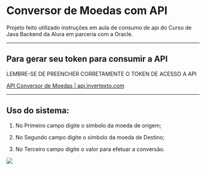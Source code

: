# Conversor de Moedas com API



Projeto feito utilizado instruções em aula de consumo de api do Curso de Java Backend da Alura em parceria com a Oracle.

---



## Para gerar seu token para consumir a API

LEMBRE-SE DE PREENCHER CORRETAMENTE O TOKEN DE ACESSO A API 

[API Conversor de Moedas | api.invertexto.com](https://api.invertexto.com/api-conversor-moedas)





---

## Uso do sistema:

1. No Primeiro campo digite o símbolo da moeda de origem;

2. No Segundo campo digite o símbolo da moeda de Destino;

3. No Terceiro campo digite o valor para efetuar a conversão.

![](C:\Users\gianc\AppData\Roaming\marktext\images\2024-04-09-09-25-55-image.png)


